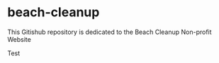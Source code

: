 # beach-cleanup
This Gitishub repository is dedicated to the Beach Cleanup Non-profit Website

Test

